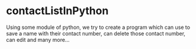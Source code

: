 # contactListInPython
Using some module of python, we try to create a program which can use to save a name with their contact number, can delete those contact number, can edit and many more...
